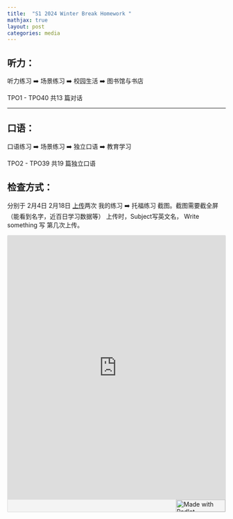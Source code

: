 ```yaml
---
title:  "S1 2024 Winter Break Homework "
mathjax: true
layout: post
categories: media
---
```


## 听力：
听力练习 ➡️ 场景练习 ➡️ 校园生活 ➡️ 图书馆与书店

TPO1 - TPO40 共13 篇对话 

---

## 口语：
口语练习 ➡️ 场景练习 ➡️ 独立口语 ➡️ 教育学习 

TPO2 - TPO39 共19 篇独立口语 

## 检查方式：
分别于 2月4日 2月18日 [上传](https://smarter.igo1996.com/member/study-data)两次 我的练习 ➡️ 托福练习 截图。截图需要截全屏（能看到名字，近百日学习数据等）
上传时，Subject写英文名， Write something 写 第几次上传。 

<div class="padlet-embed" style="border:1px solid rgba(0,0,0,0.1);border-radius:2px;box-sizing:border-box;overflow:hidden;position:relative;width:100%;background:#F4F4F4"><p style="padding:0;margin:0"><iframe src="https://padlet.com/embed/ee855wj39rqsazv3" frameborder="0" allow="camera;microphone;geolocation" style="width:100%;height:608px;display:block;padding:0;margin:0"></iframe></p><div style="display:flex;align-items:center;justify-content:end;margin:0;height:28px"><a href="https://padlet.com?ref=embed" style="display:block;flex-grow:0;margin:0;border:none;padding:0;text-decoration:none" target="_blank"><div style="display:flex;align-items:center;"><img src="https://padlet.net/embeds/made_with_padlet_2022.png" width="114" height="28" style="padding:0;margin:0;background:0 0;border:none;box-shadow:none" alt="Made with Padlet"></div></a></div></div>